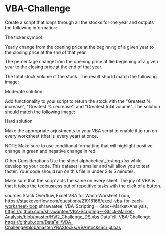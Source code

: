 # VBA-Challenge

Create a script that loops through all the stocks for one year and outputs the following information:

The ticker symbol

Yearly change from the opening price at the beginning of a given year to the closing price at the end of that year.

The percentage change from the opening price at the beginning of a given year to the closing price at the end of that year.

The total stock volume of the stock. The result should match the following image:

Moderate solution

Add functionality to your script to return the stock with the "Greatest % increase", "Greatest % decrease", and "Greatest total volume". The solution should match the following image:

Hard solution

Make the appropriate adjustments to your VBA script to enable it to run on every worksheet (that is, every year) at once.

NOTE
Make sure to use conditional formatting that will highlight positive change in green and negative change in red.

Other Considerations
Use the sheet alphabetical_testing.xlsx while developing your code. This dataset is smaller and will allow you to test faster. Your code should run on this file in under 3 to 5 minutes.

Make sure that the script acts the same on every sheet. The joy of VBA is that it takes the tediousness out of repetitive tasks with the click of a button.

sources 
Stack Overflow, Excel VBA for Wach Worsheet Loop, https://stackoverflow.com/questions/21918166/excel-vba-for-each-worksheet-loop
shrawantee, VBA-Scripting---Stock-Market-Analysis, https://github.com/shrawantee/VBA-Scripting---Stock-Market-Analysis/blob/master/HW2_Challenge_DS.vbs
DataTell, VBA-Challenge, https://github.com/DataTell/VBA-Challenge/blob/master/VBAStocks/VBAStocksScript.bas
